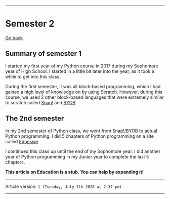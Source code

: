 
***

# Semester 2

[Go back](https://github.com/seanpm2001/Python_class_2017_archive/wiki/)

## Summary of semester 1

I started my first year of my Python course in 2017 during my Sophomore year of High School. I started in a little bit later into the year, as it took a while to get into this class.

During the first semester, it was all block-based programming, which I had gained a high level of knowledge on by using Scratch. However, during this course, we used 2 other block-based languages that were extremely similar to scratch called [Snap!](https://snap.berkeley.edu/) and [BYOB](https://en.wikipedia.org/w/index.php?title=BYOB_(programming_language)&redirect=no).

## The 2nd semester

In my 2nd semester of Python class, we went from Snap!/BYOB to actual Python programming. I did 5 chapters of Python programming on a site called [Edhesive](https://edhesive.com/).

I continued this class up until the end of my Sophomore year. I did another year of Python programming in my Junior year to complete the last 5 chapters.

**This article on Education is a stub. You can help by expanding it!**

***

Article version: `1 (Tuesday, July 7th 2020 at 2:37 pm)`

***
